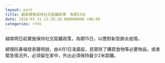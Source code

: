 ```yaml
---
layout: post
title: 越南實施保持社交距離政策　為期15日
date: 2020-03-31 13:29:10.000000000 +08:00
categories: rthk
---
```


越南明日起實施保持社交距離政策，為期15日，以應對新型肺炎疫情。

總理阮春福發表聲明說，由4月1日凌晨起，民眾除了購買食物等必要物品，或者緊急情況外，必須留在家中，外出必須保持最少2米距離。
